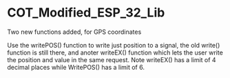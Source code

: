 # COT_Modified_ESP_32_Lib
Two new functions added, for GPS coordinates 

Use the writePOS() function to write just position to a signal, 
the old write() function is still there,
and anoter writeEX() function which lets the user write the position and value in the same request.
Note writeEX() has a limit of 4 decimal places while WritePOS() has a limit of 6.
